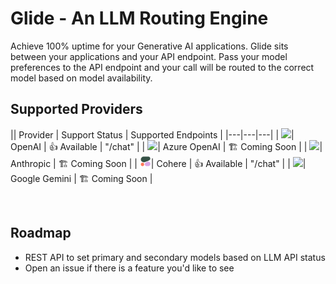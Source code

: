 # Glide - An LLM Routing Engine
Achieve 100% uptime for your Generative AI applications. Glide sits between your applications and your API endpoint. Pass your model preferences to the API endpoint and your call will be routed to the correct model based on model availability.



## Supported Providers

|| Provider  | Support Status | Supported Endpoints |
|---|---|---|
| <img src="docs/images/openai.png" width=18 />| OpenAI | 👍 Available  | "/chat" |
| <img src="docs/images/azure.png" width=18>| Azure OpenAI | 🏗️ Coming Soon  |
| <img src="docs/images/anthropic.png" width=18>| Anthropic  | 🏗️ Coming Soon  |
| <img src="docs/images/cohere.png" width=18>| Cohere  | 👍 Available | "/chat" |
| <img src="docs/images/bard.png" width=18>| Google Gemini  | 🏗️ Coming Soon  |

<br />

## Roadmap

- REST API to set primary and secondary models based on LLM API status
- Open an issue if there is a feature you'd like to see
